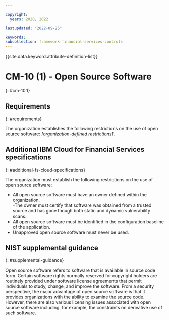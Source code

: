 ```yaml
---

copyright:
  years: 2020, 2022

lastupdated: "2022-09-25"

keywords: 
subcollection: framework-financial-services-controls
---
```


{{site.data.keyword.attribute-definition-list}}

         
# CM-10 (1) - Open Source Software
{: #cm-10.1}

## Requirements
{: #requirements}

The organization establishes the following restrictions on the use of open source software: _[organization-defined restrictions]_.

## Additional IBM Cloud for Financial Services specifications
{: #additional-fs-cloud-specifications}

The organization must establish the following restrictions on the use of open source software: 
- All open source software must have an owner defined within the organization.  
-The owner must certify that software was obtained from a trusted source and has gone though both static and dynamic vulnerability scans.
- All open source software must be identified in the configuration baseline of the application.
- Unapproved open source software must never be used.

## NIST supplemental guidance
{: #supplemental-guidance}

Open source software refers to software that is available in source code form. Certain software rights normally reserved for copyright holders are routinely provided under software license agreements that permit individuals to study, change, and improve the software. From a security perspective, the major advantage of open source software is that it provides organizations with the ability to examine the source code. However, there are also various licensing issues associated with open source software including, for example, the constraints on derivative use of such software.



